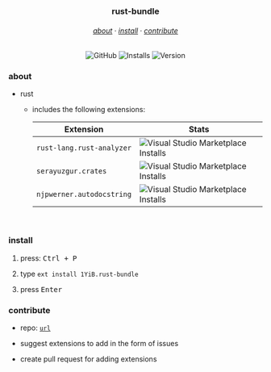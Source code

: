 <h3 align="center">
    rust-bundle
</h3>
<h6 align="center">
    <a href="#about">about</a>
    ·
    <a href="#install">install</a>
    ·
    <a href="#dev">contribute</a>
</h6>
<div align="center">


![GitHub](https://img.shields.io/github/license/1yib/vsc-bundle?color=A3BE8C&style=flat-square)
![Installs](https://vsmarketplacebadges.dev/installs-short/1YIB.python-bundle.svg?&logo=visualstudiocode&color=A3BE8C)
![Version](https://vsmarketplacebadges.dev/version-short/1YiB.python-bundle.svg?&logo=visualstudiocode&color=A3BE8C&label=version)

</div>


### about

- rust
    - includes the following extensions:


        | Extension               	| Stats                                                                                                                                           	|
        |-------------------------	|-------------------------------------------------------------------------------------------------------------------------------------------------	|
        | `rust-lang.rust-analyzer` 	| ![Visual Studio Marketplace Installs](https://vsmarketplacebadges.dev/installs-short/rust-lang.rust-analyzer.svg?&logo=visualstudiocode&color=A3BE8C) 	|
        | `serayuzgur.crates`       	| ![Visual Studio Marketplace Installs](https://vsmarketplacebadges.dev/installs-short/serayuzgur.crates.svg?&logo=visualstudiocode&color=A3BE8C)       	|
        | `njpwerner.autodocstring` 	| ![Visual Studio Marketplace Installs](https://vsmarketplacebadges.dev/installs-short/njpwerner.autodocstring.svg?&logo=visualstudiocode&color=A3BE8C) 	|

<br />


### install

1. press: <kbd>Ctrl + P</kbd>

2. type `ext install 1YiB.rust-bundle`

3. press <kbd>Enter</kbd>

### contribute

- repo: [`url`](https://github.com/1YiB/vsc-bundle/tree/main/rust)
- suggest extensions to add in the form of issues

- create pull request for adding extensions
